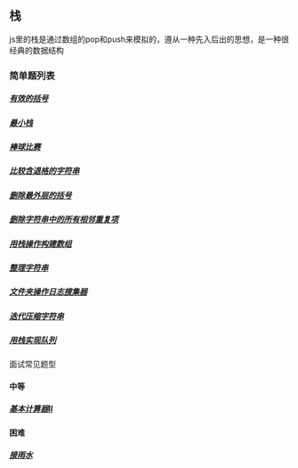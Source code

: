 ## 栈
js里的栈是通过数组的pop和push来模拟的，遵从一种先入后出的思想，是一种很经典的数据结构

### 简单题列表
##### [有效的括号](../../leetcode/editor/cn/[20]有效的括号.js)
##### [最小栈](../../leetcode/editor/cn/[155]最小栈.js)
##### [棒球比赛](../../leetcode/editor/cn/[682]棒球比赛.js)
##### [比较含退格的字符串](../../leetcode/editor/cn/[844]比较含退格的字符串.js)
##### [删除最外层的括号](../../leetcode/editor/cn/[1021]删除最外层的括号.js)
##### [删除字符串中的所有相邻重复项](../../leetcode/editor/cn/[1047]删除字符串中的所有相邻重复项.js)
##### [用栈操作构建数组](../../leetcode/editor/cn/[1441]用栈操作构建数组.js)
##### [整理字符串](../../leetcode/editor/cn/[1544]整理字符串.js)
##### [文件夹操作日志搜集器](../../leetcode/editor/cn/[1598]文件夹操作日志搜集器.js)
##### [迭代压缩字符串](../../leetcode/editor/cn/[604]迭代压缩字符串.js)
##### [用栈实现队列](../../leetcode/editor/cn/[232]用栈实现队列.js)
面试常见题型
#### 中等
##### [基本计算器II](../../leetcode/editor/cn/[227]基本计算器II.js)

#### 困难
##### [接雨水](../../leetcode/editor/cn/[42]接雨水.js)
